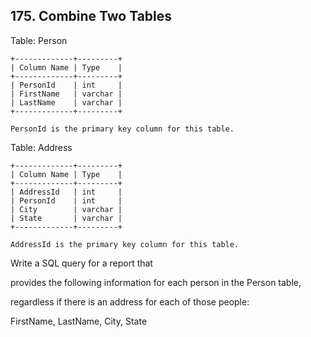 ## 175\. Combine Two Tables
 
  Table: Person
 
    +-------------+---------+
    | Column Name | Type    |
    +-------------+---------+
    | PersonId    | int     |
    | FirstName   | varchar |
    | LastName    | varchar |
    +-------------+---------+
   
    PersonId is the primary key column for this table.
   
  Table: Address
  
    +-------------+---------+
    | Column Name | Type    |
    +-------------+---------+
    | AddressId   | int     |
    | PersonId    | int     |
    | City        | varchar |
    | State       | varchar |
    +-------------+---------+
    
    AddressId is the primary key column for this table.
    
    
  Write a SQL query for a report that 
    
  provides the following information for each person in the Person table, 
    
  regardless if there is an address for each of those people:
    
  FirstName, LastName, City, State
